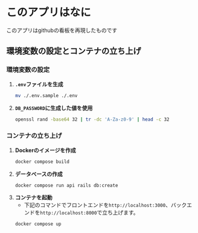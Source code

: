 # このアプリはなに
このアプリはgithubの看板を再現したものです

## 環境変数の設定とコンテナの立ち上げ

### 環境変数の設定  
1. **`.env`ファイルを生成**
    ```bash
    mv ./.env.sample ./.env
    ```  
2. **`DB_PASSWORD`に生成した値を使用**
    ```bash
    openssl rand -base64 32 | tr -dc 'A-Za-z0-9' | head -c 32
    ```

### コンテナの立ち上げ  
1. **Dockerのイメージを作成**
    ```bash
    docker compose build
    ```
2. **データベースの作成**
    ```bash
    docker compose run api rails db:create
    ```
3. **コンテナを起動**
    - 下記のコマンドでフロントエンドを`http://localhost:3000`、バックエンドを`http://localhost:8000`で立ち上げます。
    ```bash
    docker compose up
    ```

